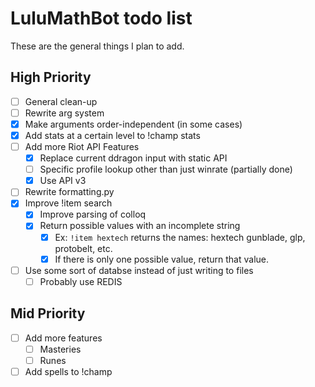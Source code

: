 # LuluMathBot todo list
These are the general things I plan to add.

## High Priority
- [ ] General clean-up
- [ ] Rewrite arg system
- [x] Make arguments order-independent (in some cases)
- [x] Add stats at a certain level to !champ stats
- [ ] Add more Riot API Features
	- [x] Replace current ddragon input with static API
	- [ ] Specific profile lookup other than just winrate (partially done)
	- [x] Use API v3
- [ ] Rewrite formatting.py
- [x] Improve !item search
	- [x] Improve parsing of colloq
	- [x] Return possible values with an incomplete string
		- [x] Ex: `!item hextech` returns the names: hextech gunblade, glp, protobelt, etc.
		- [x] If there is only one possible value, return that value.
- [ ] Use some sort of databse instead of just writing to files
	- [ ] Probably use REDIS

## Mid Priority
- [ ] Add more features
	- [ ] Masteries
	- [ ] Runes
- [ ] Add spells to !champ
